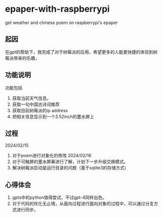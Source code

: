 # epaper-with-raspberrypi
get weather and chinese poem on raspberrypi's epaper

## 起因
在gpt的帮助下，我完成了对于树莓派的应用，希望更多的人能更快捷的体验到树莓派带来的乐趣，
## 功能说明
功能包括
1. 获取当前天气信息。
2. 获取一句中国古诗词推荐
3. 获取目前树莓派的ip address
4. 把相关信息显示到一个3.52inch的墨水屏上

## 过程
2024/02/15
1. 对于poem进行对象化的修改
2024/02/16
1. 对于可触屏的墨水屏幕进行了解，计划下一步升级交换模式。
2. 解决树莓派启动是运行目录的问题（基于sqlite3的存储方式）


## 心得体会
1. gpts中的python值得尝试，不过gpt-4同样出色。
2. 对于代码的优化无止境，从面向过程进行面向对象的过程中，可以通过分支方式进行同步。
